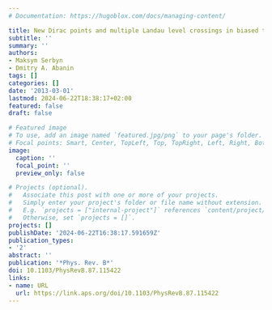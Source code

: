 ```yaml
---
# Documentation: https://hugoblox.com/docs/managing-content/

title: New Dirac points and multiple Landau level crossings in biased trilayer graphene
subtitle: ''
summary: ''
authors:
- Maksym Serbyn
- Dmitry A. Abanin
tags: []
categories: []
date: '2013-03-01'
lastmod: 2024-06-22T18:38:17+02:00
featured: false
draft: false

# Featured image
# To use, add an image named `featured.jpg/png` to your page's folder.
# Focal points: Smart, Center, TopLeft, Top, TopRight, Left, Right, BottomLeft, Bottom, BottomRight.
image:
  caption: ''
  focal_point: ''
  preview_only: false

# Projects (optional).
#   Associate this post with one or more of your projects.
#   Simply enter your project's folder or file name without extension.
#   E.g. `projects = ["internal-project"]` references `content/project/deep-learning/index.md`.
#   Otherwise, set `projects = []`.
projects: []
publishDate: '2024-06-22T16:38:17.591659Z'
publication_types:
- '2'
abstract: ''
publication: '*Phys. Rev. B*'
doi: 10.1103/PhysRevB.87.115422
links:
- name: URL
  url: https://link.aps.org/doi/10.1103/PhysRevB.87.115422
---
```

